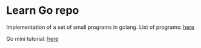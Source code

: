 # Learn Go repo

Implementation of a set of small programs in golang.
List of programs: [here](https://levelup.gitconnected.com/21-python-mini-projects-with-codes-c4126e4131e4)

Go mini tutorial: [here](https://medium.com/better-programming/go-4f365468dbd5)
